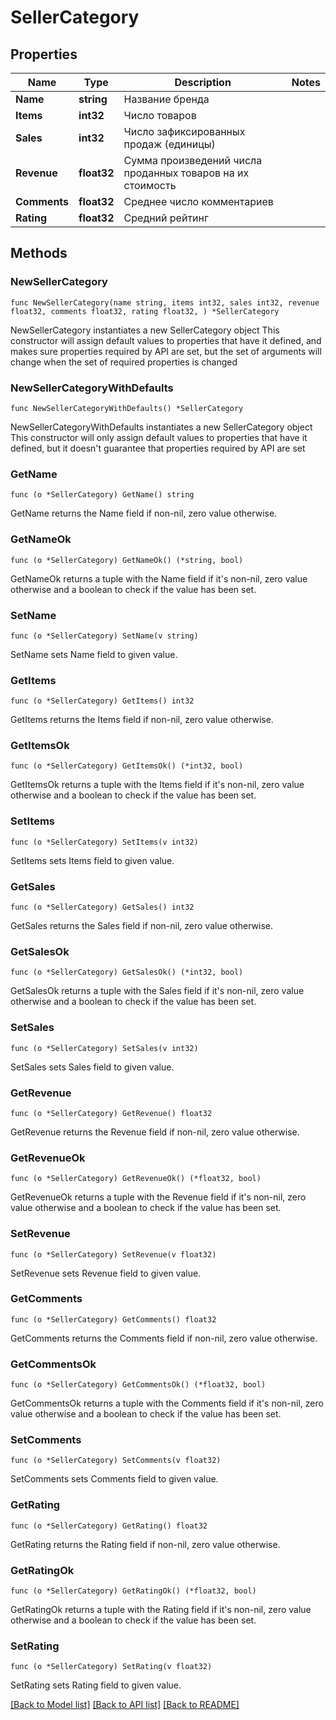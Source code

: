 # SellerCategory

## Properties

Name | Type | Description | Notes
------------ | ------------- | ------------- | -------------
**Name** | **string** | Название бренда | 
**Items** | **int32** | Число товаров | 
**Sales** | **int32** | Число зафиксированных продаж (единицы) | 
**Revenue** | **float32** | Сумма произведений числа проданных товаров на их стоимость | 
**Comments** | **float32** | Среднее число комментариев | 
**Rating** | **float32** | Средний рейтинг | 

## Methods

### NewSellerCategory

`func NewSellerCategory(name string, items int32, sales int32, revenue float32, comments float32, rating float32, ) *SellerCategory`

NewSellerCategory instantiates a new SellerCategory object
This constructor will assign default values to properties that have it defined,
and makes sure properties required by API are set, but the set of arguments
will change when the set of required properties is changed

### NewSellerCategoryWithDefaults

`func NewSellerCategoryWithDefaults() *SellerCategory`

NewSellerCategoryWithDefaults instantiates a new SellerCategory object
This constructor will only assign default values to properties that have it defined,
but it doesn't guarantee that properties required by API are set

### GetName

`func (o *SellerCategory) GetName() string`

GetName returns the Name field if non-nil, zero value otherwise.

### GetNameOk

`func (o *SellerCategory) GetNameOk() (*string, bool)`

GetNameOk returns a tuple with the Name field if it's non-nil, zero value otherwise
and a boolean to check if the value has been set.

### SetName

`func (o *SellerCategory) SetName(v string)`

SetName sets Name field to given value.


### GetItems

`func (o *SellerCategory) GetItems() int32`

GetItems returns the Items field if non-nil, zero value otherwise.

### GetItemsOk

`func (o *SellerCategory) GetItemsOk() (*int32, bool)`

GetItemsOk returns a tuple with the Items field if it's non-nil, zero value otherwise
and a boolean to check if the value has been set.

### SetItems

`func (o *SellerCategory) SetItems(v int32)`

SetItems sets Items field to given value.


### GetSales

`func (o *SellerCategory) GetSales() int32`

GetSales returns the Sales field if non-nil, zero value otherwise.

### GetSalesOk

`func (o *SellerCategory) GetSalesOk() (*int32, bool)`

GetSalesOk returns a tuple with the Sales field if it's non-nil, zero value otherwise
and a boolean to check if the value has been set.

### SetSales

`func (o *SellerCategory) SetSales(v int32)`

SetSales sets Sales field to given value.


### GetRevenue

`func (o *SellerCategory) GetRevenue() float32`

GetRevenue returns the Revenue field if non-nil, zero value otherwise.

### GetRevenueOk

`func (o *SellerCategory) GetRevenueOk() (*float32, bool)`

GetRevenueOk returns a tuple with the Revenue field if it's non-nil, zero value otherwise
and a boolean to check if the value has been set.

### SetRevenue

`func (o *SellerCategory) SetRevenue(v float32)`

SetRevenue sets Revenue field to given value.


### GetComments

`func (o *SellerCategory) GetComments() float32`

GetComments returns the Comments field if non-nil, zero value otherwise.

### GetCommentsOk

`func (o *SellerCategory) GetCommentsOk() (*float32, bool)`

GetCommentsOk returns a tuple with the Comments field if it's non-nil, zero value otherwise
and a boolean to check if the value has been set.

### SetComments

`func (o *SellerCategory) SetComments(v float32)`

SetComments sets Comments field to given value.


### GetRating

`func (o *SellerCategory) GetRating() float32`

GetRating returns the Rating field if non-nil, zero value otherwise.

### GetRatingOk

`func (o *SellerCategory) GetRatingOk() (*float32, bool)`

GetRatingOk returns a tuple with the Rating field if it's non-nil, zero value otherwise
and a boolean to check if the value has been set.

### SetRating

`func (o *SellerCategory) SetRating(v float32)`

SetRating sets Rating field to given value.



[[Back to Model list]](../README.md#documentation-for-models) [[Back to API list]](../README.md#documentation-for-api-endpoints) [[Back to README]](../README.md)


